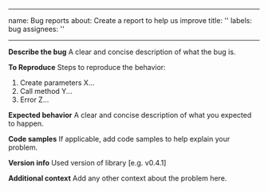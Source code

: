 [//]: # (TODO: Review and update if needed)

---
name: Bug reports
about: Create a report to help us improve
title: ''
labels: bug
assignees: ''

---

**Describe the bug**
A clear and concise description of what the bug is.

**To Reproduce**
Steps to reproduce the behavior:
1. Create parameters X...
2. Call method Y...
3. Error Z...

**Expected behavior**
A clear and concise description of what you expected to happen.

**Code samples**
If applicable, add code samples to help explain your problem.

**Version info**
Used version of library [e.g. v0.4.1]

**Additional context**
Add any other context about the problem here.
